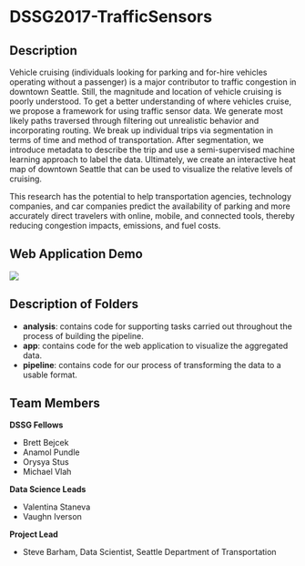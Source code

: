 # DSSG2017-TrafficSensors

## Description

Vehicle cruising (individuals looking for parking and for-hire vehicles operating without a passenger) is a major contributor to traffic congestion in downtown Seattle. Still, the magnitude and location of vehicle cruising is poorly understood. To get a better understanding of where vehicles cruise, we propose a framework for using traffic sensor data. We generate most likely paths traversed through filtering out unrealistic behavior and incorporating routing. We break up individual trips via segmentation in terms of time and method of transportation. After segmentation, we introduce metadata to describe the trip and use a semi-supervised machine learning approach to label the data. Ultimately, we create an interactive heat map of downtown Seattle that can be used to visualize the relative levels of cruising.

This research has the potential to help transportation agencies, technology companies, and car companies predict the availability of parking and more accurately direct travelers with online, mobile, and connected tools, thereby reducing congestion impacts, emissions, and fuel costs.

## Web Application Demo

<img src="results/demo.gif">

## Description of Folders
* **analysis**: contains code for supporting tasks carried out throughout the process of building the pipeline.
* **app**: contains code for the web application to visualize the aggregated data.
* **pipeline**: contains code for our process of transforming the data to a usable format.

## Team Members

**DSSG Fellows**
* Brett Bejcek
* Anamol Pundle
* Orysya Stus
* Michael Vlah

**Data Science Leads**
* Valentina Staneva
* Vaughn Iverson

**Project Lead**
* Steve Barham, Data Scientist, Seattle Department of Transportation
